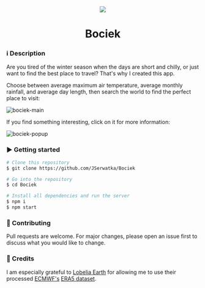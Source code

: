 <div  align="center">
  <img  src="https://user-images.githubusercontent.com/33938646/134317557-6f72ce3a-0ed4-45b0-9008-f2990ced3d25.png">
  <h1>Bociek</h1>
</div>

### :information_source: Description
Are you tired of the winter season when the days are short and chilly, or just want to find the best place to travel? That's why I created this app. 

Choose between average maximum air temperature, average monthly rainfall, and average day length, then search the world to find the perfect place to visit:

![bociek-main](https://user-images.githubusercontent.com/33938646/134327555-031cc3df-16f8-479c-84c6-08d90241bd53.gif)

If you find something interesting, click on it for more information:

![bociek-popup](https://user-images.githubusercontent.com/33938646/134327561-cbae8ce6-1338-472d-a03c-6aaabe68c846.gif)

### :arrow_forward: Getting started
```bash
# Clone this repository
$ git clone https://github.com/JSerwatka/Bociek

# Go into the repository
$ cd Bociek

# Install all dependencies and run the server
$ npm i
$ npm start
```

### :gift: Contributing

Pull requests are welcome. For major changes, please open an issue first to discuss what you would like to change.

### :clap: Credits
I am especially grateful to [Lobelia Earth](https://www.lobelia.earth/) for allowing me to use their processed [ECMWF's](https://www.ecmwf.int/) [ERA5 dataset](https://www.ecmwf.int/en/forecasts/datasets/reanalysis-datasets/era5).

